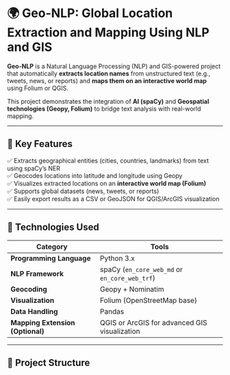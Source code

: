 # 🌍 Geo-NLP: Global Location Extraction and Mapping Using NLP and GIS

**Geo-NLP** is a Natural Language Processing (NLP) and GIS-powered project that automatically **extracts location names** from unstructured text (e.g., tweets, news, or reports) and **maps them on an interactive world map** using Folium or QGIS.

This project demonstrates the integration of **AI (spaCy)** and **Geospatial technologies (Geopy, Folium)** to bridge text analysis with real-world mapping.

---

## 🚀 Key Features

✅ Extracts geographical entities (cities, countries, landmarks) from text using spaCy’s NER  
✅ Geocodes locations into latitude and longitude using Geopy  
✅ Visualizes extracted locations on an **interactive world map (Folium)**  
✅ Supports global datasets (news, tweets, or reports)  
✅ Easily export results as a CSV or GeoJSON for QGIS/ArcGIS visualization  

---

## 🧠 Technologies Used

| Category | Tools |
|-----------|-------|
| **Programming Language** | Python 3.x |
| **NLP Framework** | spaCy (`en_core_web_md` or `en_core_web_trf`) |
| **Geocoding** | Geopy + Nominatim |
| **Visualization** | Folium (OpenStreetMap base) |
| **Data Handling** | Pandas |
| **Mapping Extension (Optional)** | QGIS or ArcGIS for advanced GIS visualization |

---

## 📂 Project Structure


